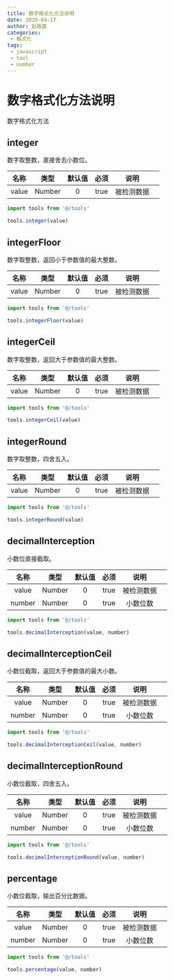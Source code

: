 ```yaml
---
title: 数字格式化方法说明
date: 2020-04-17
author: 赵致喜
categories:
 - 格式化
tags:
 - javascript
 - tool
 - number
---
```

# 数字格式化方法说明

数字格式化方法

## integer

数字取整数，直接舍去小数位。

| 名称  |  类型  | 默认值 | 必须 |    说明    |      |
| :---: | :----: | :----: | :--: | :--------: | ---- |
| value | Number |   0    | true | 被检测数据 |      |

```js
import tools from '@/tools'

tools.integer(value)
```



## integerFloor

数字取整数，返回小于参数值的最大整数。

| 名称  |  类型  | 默认值 | 必须 |    说明    |      |
| :---: | :----: | :----: | :--: | :--------: | ---- |
| value | Number |   0    | true | 被检测数据 |      |

```js
import tools from '@/tools'

tools.integerFloor(value)
```



## integerCeil

数字取整数，返回大于参数值的最大整数。

| 名称  |  类型  | 默认值 | 必须 |    说明    |      |
| :---: | :----: | :----: | :--: | :--------: | ---- |
| value | Number |   0    | true | 被检测数据 |      |

```js
import tools from '@/tools'

tools.integerCeil(value)
```



## integerRound

数字取整数，四舍五入。

| 名称  |  类型  | 默认值 | 必须 |    说明    |      |
| :---: | :----: | :----: | :--: | :--------: | ---- |
| value | Number |   0    | true | 被检测数据 |      |

```js
import tools from '@/tools'

tools.integerRound(value)
```



## decimalInterception

小数位直接截取。

|  名称  |  类型  | 默认值 | 必须 |    说明    |      |
| :----: | :----: | :----: | :--: | :--------: | ---- |
| value  | Number |   0    | true | 被检测数据 |      |
| number | Number |   0    | true |  小数位数  |      |

```js
import tools from '@/tools'

tools.decimalInterception(value, number)
```



## decimalInterceptionCeil

小数位截取，返回大于参数值的最大小数。

|  名称  |  类型  | 默认值 | 必须 |    说明    |      |
| :----: | :----: | :----: | :--: | :--------: | ---- |
| value  | Number |   0    | true | 被检测数据 |      |
| number | Number |   0    | true |  小数位数  |      |

```js
import tools from '@/tools'

tools.decimalInterceptionCeil(value, number)
```



## decimalInterceptionRound

小数位截取，四舍五入。

|  名称  |  类型  | 默认值 | 必须 |    说明    |      |
| :----: | :----: | :----: | :--: | :--------: | ---- |
| value  | Number |   0    | true | 被检测数据 |      |
| number | Number |   0    | true |  小数位数  |      |

```js
import tools from '@/tools'

tools.decimalInterceptionRound(value, number)
```



## percentage

小数位截取，输出百分比数据。

|  名称  |  类型  | 默认值 | 必须 |    说明    |      |
| :----: | :----: | :----: | :--: | :--------: | ---- |
| value  | Number |   0    | true | 被检测数据 |      |
| number | Number |   0    | true |  小数位数  |      |

```js
import tools from '@/tools'

tools.percentage(value, number)
```

